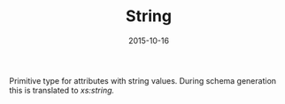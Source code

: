 ﻿---
title: String
toc: false
type: specs
date: "2015-10-16"
draft: false
specification: VEC
version: 1.1.2
documentType: "Recommendation"
elementType: Class
classes:
  - String
menu_name: vec-1.1.2
---
<p> Primitive type for attributes with string values. During schema generation this is translated to <i>xs:string.</i>      </p>